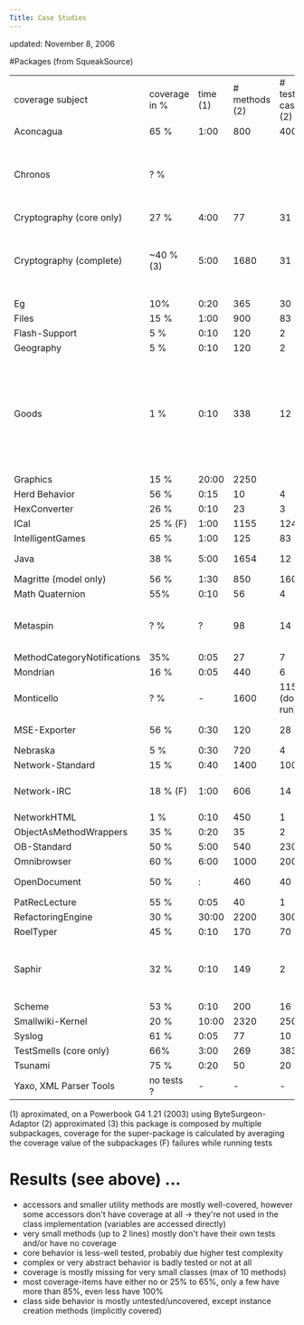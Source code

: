 ```yaml
---
Title: Case Studies
---
```


updated: November 8, 2006

#Packages (from SqueakSource)

| | | | | | |
|---|---|---|---|---|---|
|  coverage subject | coverage in % | time (1) | # methods (2) | # test-cases (2) | Notes 
| Aconcagua | 65 % | 1:00 | 800 | 400 
| Chronos | ? % | | | | install of environment meesed up the image, selectors missing, ...
| Cryptography (core only) | 27 % | 4:00 | 77 | 31 | 
| Cryptography (complete) | ~40 % (3) | 5:00 | 1680 | 31 | #encrypt is mostly fully-covered, but #decrypt not, no tests for SSL?
| Eg | 10% | 0:20 | 365 | 30
| Files | 15 % | 1:00 | 900 | 83 
| Flash-Support | 5 % | 0:10 | 120 | 2
| Geography | 5 % | 0:10 | 120 | 2
| Goods | 1 % | 0:10 | 338 | 12 | all tests have errors -> no db; instrumenting class-extension-methods causes Christo to crash the image &mdash;> CHECK !!!
| Graphics | 15 % | 20:00 | 2250 | 
| Herd Behavior | 56 % | 0:15 | 10 | 4
| HexConverter | 26 % | 0:10 | 23 | 3
| ICal | 25 % (F) | 1:00 | 1155 |124 |
| IntelligentGames | 65 % | 1:00 | 125 | 83
| Java | 38 % | 5:00 |  1654 | 12 | tests run quite slow
| Magritte (model only) | 56 % | 1:30 | 850 | 1600
| Math Quaternion | 55% | 0:10 | 56 | 4 |
| Metaspin | ? % | ? | 98 | 14 | tests run extremely slow with instrumentation
| MethodCategoryNotifications | 35% | 0:05 | 27 | 7 |
| Mondrian | 16 % | 0:05 | 440 | 6 
| Monticello | ? % | - | 1600 | 115 (don't run)
| MSE-Exporter | 56 % | 0:30 | 120 | 28 | 1 error, 2 failures
| Nebraska | 5 % | 0:30 | 720 | 4 
| Network-Standard | 15 % | 0:40 | 1400 | 100
| Network-IRC | 18 % (F) | 1:00 | 606 | 14 | only tests for profile and server
| NetworkHTML | 1 % | 0:10 | 450 | 1  
| ObjectAsMethodWrappers | 35 % | 0:20 | 35 | 2
| OB-Standard | 50 % | 5:00 | 540 | 230
| Omnibrowser | 60 % | 6:00 | 1000 | 200 
| OpenDocument | 50 % | : | 460 | 40 | no "primitive" tests
| PatRecLecture | 55 % | 0:05 | 40 | 1 
| RefactoringEngine | 30 % | 30:00 | 2200 | 300 
| RoelTyper | 45 % | 0:10 | 170 | 70
| Saphir | 32 % | 0:10 | 149 | 2 | problems while loading package, some tests might omitted (?)
| Scheme | 53 % | 0:10 | 200 | 16
| Smallwiki-Kernel | 20 % | 10:00 | 2320 | 250
| Syslog | 61 % | 0:05 | 77 | 10
| TestSmells (core only) | 66% | 3:00 | 269 | 383
| Tsunami | 75 % | 0:20 | 50 | 20
| Yaxo, XML Parser Tools | no tests ? | - | - | - 

(1) aproximated, on a Powerbook G4 1.21 (2003) using ByteSurgeon-Adaptor
(2) approximated
(3) this package is composed by multiple subpackages, coverage for the super-package is calculated by averaging the coverage value of the subpackages
(F) failures while running tests

# Results (see above) ...

-  accessors and smaller utility methods are mostly well-covered, however some accessors don't have coverage at all -> they're not used in the class implementation (variables are accessed directly)
-  very small methods (up to 2 lines) mostly don't have their own tests and/or have no coverage
-  core behavior is less-well tested, probably due higher test complexity 
-  complex or very abstract behavior is badly tested or not at all
-  coverage is mostly missing for very small classes (max of 10 methods)
-  most coverage-items have either no or 25% to 65%, only a few have more than 85%, even less have 100%
-  class side behavior is mostly untested/uncovered, except instance creation methods (implicitly covered)
